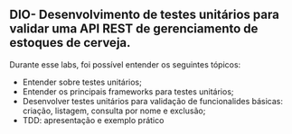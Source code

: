 <h2>DIO- Desenvolvimento de testes unitários para validar uma API REST de gerenciamento de estoques de cerveja.</h2>


Durante esse labs, foi possível entender os seguintes tópicos:

* Entender sobre testes unitários;
* Entender os principais frameworks para testes unitários;
* Desenvolver testes unitários para validação de funcionalides básicas: criação, listagem, consulta por nome e exclusão;
* TDD: apresentação e exemplo prático

